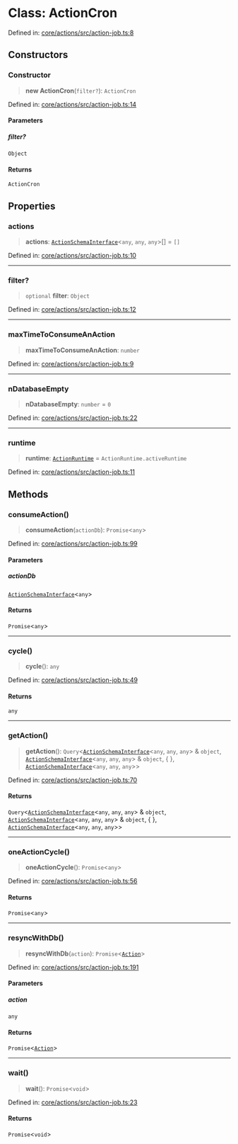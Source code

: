 # Class: ActionCron

Defined in: [core/actions/src/action-job.ts:8](https://github.com/LaWebcapsule/orbits/blob/f9d673b489e01e9869385bcc79e3794e7928e966/core/actions/src/action-job.ts#L8)

## Constructors

### Constructor

> **new ActionCron**(`filter?`): `ActionCron`

Defined in: [core/actions/src/action-job.ts:14](https://github.com/LaWebcapsule/orbits/blob/f9d673b489e01e9869385bcc79e3794e7928e966/core/actions/src/action-job.ts#L14)

#### Parameters

##### filter?

`Object`

#### Returns

`ActionCron`

## Properties

### actions

> **actions**: [`ActionSchemaInterface`](../interfaces/ActionSchemaInterface.md)\<`any`, `any`, `any`\>[] = `[]`

Defined in: [core/actions/src/action-job.ts:10](https://github.com/LaWebcapsule/orbits/blob/f9d673b489e01e9869385bcc79e3794e7928e966/core/actions/src/action-job.ts#L10)

***

### filter?

> `optional` **filter**: `Object`

Defined in: [core/actions/src/action-job.ts:12](https://github.com/LaWebcapsule/orbits/blob/f9d673b489e01e9869385bcc79e3794e7928e966/core/actions/src/action-job.ts#L12)

***

### maxTimeToConsumeAnAction

> **maxTimeToConsumeAnAction**: `number`

Defined in: [core/actions/src/action-job.ts:9](https://github.com/LaWebcapsule/orbits/blob/f9d673b489e01e9869385bcc79e3794e7928e966/core/actions/src/action-job.ts#L9)

***

### nDatabaseEmpty

> **nDatabaseEmpty**: `number` = `0`

Defined in: [core/actions/src/action-job.ts:22](https://github.com/LaWebcapsule/orbits/blob/f9d673b489e01e9869385bcc79e3794e7928e966/core/actions/src/action-job.ts#L22)

***

### runtime

> **runtime**: [`ActionRuntime`](ActionRuntime.md) = `ActionRuntime.activeRuntime`

Defined in: [core/actions/src/action-job.ts:11](https://github.com/LaWebcapsule/orbits/blob/f9d673b489e01e9869385bcc79e3794e7928e966/core/actions/src/action-job.ts#L11)

## Methods

### consumeAction()

> **consumeAction**(`actionDb`): `Promise`\<`any`\>

Defined in: [core/actions/src/action-job.ts:99](https://github.com/LaWebcapsule/orbits/blob/f9d673b489e01e9869385bcc79e3794e7928e966/core/actions/src/action-job.ts#L99)

#### Parameters

##### actionDb

[`ActionSchemaInterface`](../interfaces/ActionSchemaInterface.md)\<`any`\>

#### Returns

`Promise`\<`any`\>

***

### cycle()

> **cycle**(): `any`

Defined in: [core/actions/src/action-job.ts:49](https://github.com/LaWebcapsule/orbits/blob/f9d673b489e01e9869385bcc79e3794e7928e966/core/actions/src/action-job.ts#L49)

#### Returns

`any`

***

### getAction()

> **getAction**(): `Query`\<[`ActionSchemaInterface`](../interfaces/ActionSchemaInterface.md)\<`any`, `any`, `any`\> & `object`, [`ActionSchemaInterface`](../interfaces/ActionSchemaInterface.md)\<`any`, `any`, `any`\> & `object`, \{ \}, [`ActionSchemaInterface`](../interfaces/ActionSchemaInterface.md)\<`any`, `any`, `any`\>\>

Defined in: [core/actions/src/action-job.ts:70](https://github.com/LaWebcapsule/orbits/blob/f9d673b489e01e9869385bcc79e3794e7928e966/core/actions/src/action-job.ts#L70)

#### Returns

`Query`\<[`ActionSchemaInterface`](../interfaces/ActionSchemaInterface.md)\<`any`, `any`, `any`\> & `object`, [`ActionSchemaInterface`](../interfaces/ActionSchemaInterface.md)\<`any`, `any`, `any`\> & `object`, \{ \}, [`ActionSchemaInterface`](../interfaces/ActionSchemaInterface.md)\<`any`, `any`, `any`\>\>

***

### oneActionCycle()

> **oneActionCycle**(): `Promise`\<`any`\>

Defined in: [core/actions/src/action-job.ts:56](https://github.com/LaWebcapsule/orbits/blob/f9d673b489e01e9869385bcc79e3794e7928e966/core/actions/src/action-job.ts#L56)

#### Returns

`Promise`\<`any`\>

***

### resyncWithDb()

> **resyncWithDb**(`action`): `Promise`\<[`Action`](Action.md)\>

Defined in: [core/actions/src/action-job.ts:191](https://github.com/LaWebcapsule/orbits/blob/f9d673b489e01e9869385bcc79e3794e7928e966/core/actions/src/action-job.ts#L191)

#### Parameters

##### action

`any`

#### Returns

`Promise`\<[`Action`](Action.md)\>

***

### wait()

> **wait**(): `Promise`\<`void`\>

Defined in: [core/actions/src/action-job.ts:23](https://github.com/LaWebcapsule/orbits/blob/f9d673b489e01e9869385bcc79e3794e7928e966/core/actions/src/action-job.ts#L23)

#### Returns

`Promise`\<`void`\>
